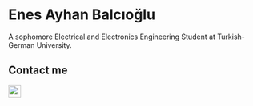 
# Enes Ayhan Balcıoğlu
A sophomore Electrical and Electronics Engineering Student at Turkish-German University.

## Contact me

[<img src="https://cdn-icons-png.flaticon.com/512/174/174857.png" width="25" height="25" >](https://www.linkedin.com/in/enesbalcioglu/) 



